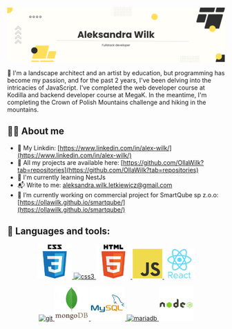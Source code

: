 ![banner zdjęcia](https://github.com/OllaWilk/OllaWilk/blob/main/Aleksandra%20Wilk.png)

👋 I'm a landscape architect and an artist by education, but programming has become my passion, and for the past 2 years, I've been delving into the intricacies of JavaScript. I've completed the web developer course at Kodilla and backend developer course at MegaK.
In the meantime, I'm completing the Crown of Polish Mountains challenge and hiking in the mountains.  

## 💁‍♀️ About me
<!-- 👀 Check out my portfolio website [Kliknij tutaj, aby przejść do strony głównej](https://www.example.com) -->
- 📖 My Linkdin: [https://www.linkedin.com/in/alex-wilk/](https://www.linkedin.com/in/alex-wilk/)
- 💞️ All my projects are available here: [https://github.com/OllaWilk?tab=repositories](https://github.com/OllaWilk?tab=repositories)
- 🌱 I'm currently learning NestJs
- 📬 Write to me: [aleksandra.wilk.letkiewicz@gmail.com](mailto:aleksandra.wilk.letkiewicz@gmail.com)
- 🚀 I’m currently working on commercial project for SmartQube sp z.o.o: [https://ollawilk.github.io/smartqube/](https://ollawilk.github.io/smartqube/)

## 🚀 Languages and tools:

<div align="center">

<a href="https://www.w3schools.com/css/" target="_blank" rel="noreferrer"> <img src="https://raw.githubusercontent.com/devicons/devicon/master/icons/css3/css3-original-wordmark.svg" alt="css3" width="80" height="80"/> </a> 
<a href="https://upload.wikimedia.org/wikipedia/commons/9/96/Sass_Logo_Color.svg" target="_blank" rel="noreferrer"> <img src="https://upload.wikimedia.org/wikipedia/commons/9/96/Sass_Logo_Color.svg" alt="css3" width="80" height="80"/> </a> 
<a href="https://www.w3.org/html/" target="_blank" rel="noreferrer"> <img src="https://raw.githubusercontent.com/devicons/devicon/master/icons/html5/html5-original-wordmark.svg" alt="html5" width="80" height="80"/> </a>
<a href="https://developer.mozilla.org/en-US/docs/Web/JavaScript" target="_blank" rel="noreferrer"> <img src="https://raw.githubusercontent.com/devicons/devicon/master/icons/javascript/javascript-original.svg" alt="javascript" width="70" height="70"/> </a>
<a href="https://reactjs.org/" target="_blank" rel="noreferrer"> <img src="https://raw.githubusercontent.com/devicons/devicon/master/icons/react/react-original-wordmark.svg" alt="react" width="70" height="70"/> </a> 
<!-- <a href="https://www.typescriptlang.org/" target="_blank" rel="noreferrer"> <img src="https://raw.githubusercontent.com/devicons/devicon/master/icons/typescript/typescript-original.svg" alt="typescript" width="70" height="70"/> </a> -->
<a href="https://git-scm.com/" target="_blank" rel="noreferrer"> <img src="https://www.vectorlogo.zone/logos/git-scm/git-scm-icon.svg" alt="git" width="70" height="70"/> </a>
<a href="https://www.mongodb.com/" target="_blank" rel="noreferrer"> <img src="https://raw.githubusercontent.com/devicons/devicon/master/icons/mongodb/mongodb-original-wordmark.svg" alt="mongodb" width="80" height="80"/> </a> 
<a href="https://www.mysql.com/" target="_blank" rel="noreferrer"> <img src="https://raw.githubusercontent.com/devicons/devicon/master/icons/mysql/mysql-original-wordmark.svg" alt="mysql" width="80" height="80"/> </a>
<a href="https://mariadb.org/" target="_blank" rel="noreferrer"> <img src="https://www.vectorlogo.zone/logos/mariadb/mariadb-icon.svg" alt="mariadb" width="80" height="80"/> </a> 
<a href="https://nodejs.org" target="_blank" rel="noreferrer"> <img src="https://raw.githubusercontent.com/devicons/devicon/master/icons/nodejs/nodejs-original-wordmark.svg" alt="nodejs" width="80" height="80"/> </a> 
</div>

